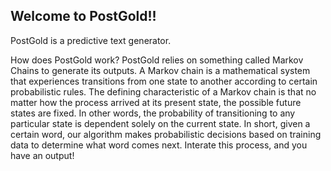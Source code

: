 ## Welcome to PostGold!!
PostGold is a predictive text generator.

How does PostGold work?
PostGold relies on something called Markov Chains to generate its outputs. A Markov chain is a mathematical system that experiences transitions from one state to another according to certain probabilistic rules. The defining characteristic of a Markov chain is that no matter how the process arrived at its present state, the possible future states are fixed. In other words, the probability of transitioning to any particular state is dependent solely on the current state. In short, given a certain word, our algorithm makes probabilistic decisions based on training data to determine what word comes next. Interate this process, and you have an output!
 

